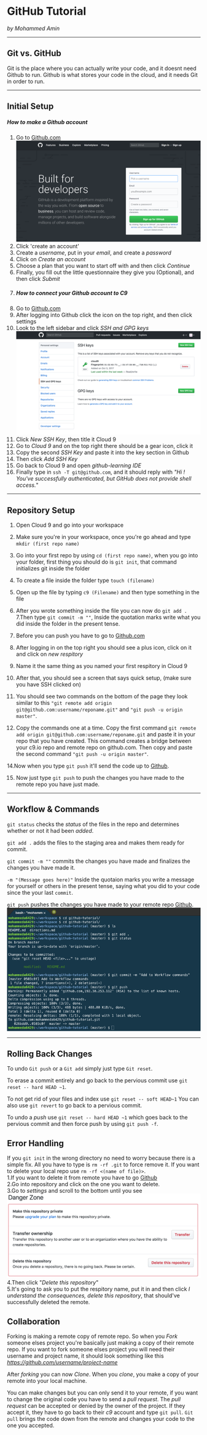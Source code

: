 # GitHub Tutorial

_by Mohammed Amin_

---
## Git vs. GitHub
Git is the place where you can actually write your code, and it doesnt need Github to run.  Github is what stores your code in the cloud, and it needs Git in order to run.



---
## Initial Setup
##### How to make a Github account
1. Go to [Github.com](https://github.com/login)  ![Alt git add](Github-Sign_in.png)
2. Click 'create an account'
3. Create a _username_, put in your _email_, and create a _password_
4. Click on _Create an account_
5. Choose a plan that you want to start off with and then click _Continue_
6. Finally, you fill out the little questionnaire they give you (Optional), and then click _Submit_
7. ##### How to connect your _Github_ account to _C9_
1. Go to [Github.com](https://github.com/login)
2. After logging into Github click the icon on the top right, and then click settings 
3. Look to the left sidebar and click _SSH and GPG keys_  
![Alt git add](New_SSH_Key.png)
4. Click _New SSH Key_, then title it Cloud 9
5. Go to _Cloud 9_ and on the top right there should be a gear icon, click it
6. Copy the second _SSH Key_ and paste it into the key section in Github
7. Then click _Add SSH Key_
8. Go back to Cloud 9 and open _github-learning IDE_
9. Finally type in `ssh -T git@github.com`, and it should reply with _"Hi <your username>! You've successfully authenticated, but GitHub does not provide shell access._"

---
## Repository Setup
1. Open Cloud 9 and go into your workspace

2. Make sure you're in your workspace, once you're go ahead and type `mkdir (first repo name)`

3. Go into your first repo by using `cd (first repo name)`, when you go into your folder, first thing you should do is `git init`, that command initializes git inside the folder

4. To create a file inside the folder type `touch (filename)`

5. Open up the file by typing `c9 (Filename)` and then type something in the file

6. After you wrote something inside the file you can now do `git add .`
7.Then type `git commit -m ""`, Inside the quotation marks write what you did inside the folder in the present tense.

8. Before you can push you have to go to [Github.com](www.Github.com)

9. After logging in on the top right you should see a plus icon, click on it and click on _new respitory_

10. Name it the same thing as you named your first respitory in Cloud 9

11. After that, you should see a screen that says quick setup, (make sure you have SSH clicked on)

12. You should see two commands on the bottom of the page they look similar to this `"git remote add origin git@github.com:username/reponame.git"` and `"git push -u origin master"`.

13. Copy the commands one at a time. Copy the first command `git remote add origin git@github.com:username/reponame.git` and paste it in your repo that you have created. This command creates a bridge between your c9.io repo and remote repo on github.com. Then copy and paste the second command `"git push -u origin master"`. 

14.Now when you type `git push` it'll send the code up to [Github](https://github.com/login).

15. Now just type `git push` to push the changes you have made to the remote repo you have just made.



---
## Workflow & Commands
`git status` checks the _status_ of the files in the repo and determines whether or not it had been _added_.

`git add .` adds the files to the staging area and makes them ready for commit.

`git commit -m ""` commits the changes you have made and finalizes the changes you have made it.

`-m "(Message goes here)"` Inside the quotaion marks you write a message for yourself or others in the present tense, saying what you did to your code since the your last `commit`.

`git push` pushes the changes you have made to your remote repo [Github](https://github.com/login).  
![Alt git add](Git_add.png)



---
## Rolling Back Changes
To undo `Git push` or a `Git add` simply just type `Git reset`.

To erase a commit entirely and go back to the pervious commit use `git reset -- hard HEAD ~1`.

To not get rid of your files and index use `git reset -- soft HEAD~1` You can also use `git revert` to go back to a pervious commit.

To undo a _push_ use `git reset -- hard HEAD ~1` which goes back to the pervious commit and then force push by using `git push -f`.

## Error Handling
If you `git init` in the wrong directory no need to worry because there is a simple fix. All you have to type is `rm -rf .git` to force remove it.
If you want to delete your local repo use `rm -rf <(name of file)>`.   
1.If you want to delete it from remote you have to go [Github](https://github.com/login)  
2.Go into repository and click on the one you want to delete.  
3.Go to _settings_ and scroll to the bottom until you see  ![Alt git add](Danger-Zone.png)  
4.Then click "_Delete this repository_"  
5.It's going to ask you to put the respitory name, put it in and then click _I understand the consequences, delete this repository_, that should've successfully deleted the remote.

## Collaboration
Forking is making a remote copy of remote repo. So when you _Fork_ someone elses project you're basically just making a copy of their remote repo. If you want to fork someone elses project you will need their username and project name, it should look something like this _https://github.com/username/project-name_

After _forking_ you can now _Clone_. When you _clone_, you make a copy of your remote into your local machine.

You can make changes but you can only send it to your remote, if you want to change the original code you have to send a _pull request_. The _pull request_ can be accepted or denied by the owner of the project. If they accept it, they have to go back to their _c9_ account and type `git pull`. `Git pull` brings the code down from the remote and changes your code to the one you accepted. 